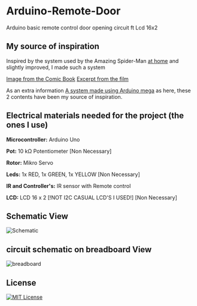 
# Arduino-Remote-Door

Arduino basic remote control door opening circuit ft Lcd 16x2

## My source of inspiration

Inspired by the system used by the Amazing Spider-Man [at home](https://youtu.be/pBO0-xkMY0w?si=TUnO2XLkbzQelrSz&t=4) and slightly improved, I made such a system

[Image from the Comic Book](https://www.therpf.com/forums/attachments/comic-png.535385/)
[Excerpt from the film](https://youtu.be/pBO0-xkMY0w?si=TUnO2XLkbzQelrSz&t=4)

As an extra information [A system made using Arduino mega]( https://www.youtube.com/watch?v=GER345OR5FE) as here, these 2 contents have been my source of inspiration.

## Electrical materials needed for the project (the ones I use)

**Microcontroller:** Arduino Uno

**Pot:** 10 kΩ Potentiometer [Non Necessary]

**Rotor:** Mikro Servo 

**Leds:** 1x RED, 1x GREEN, 1x YELLOW [Non Necessary]

**IR and Controller's:** IR sensor with Remote control

**LCD:** LCD 16 x 2 [!NOT I2C CASUAL LCD'S I USED!] [Non Necessary]

  
## Schematic View

![Schematic](https://github.com/bayeggex/Arduino-Remote-Door/blob/main/Image/Screenshot%202023-11-29%20at%2019-04-05%20Circuit%20design%20Glorious%20Jaban-Fulffy%20Tinkercad.png?raw=true)

## circuit schematic on breadboard View

![breadboard](https://github.com/bayeggex/Arduino-Remote-Door/blob/main/Image/asfasfasfas.png?raw=true)

    
## License

[![MIT License](https://img.shields.io/badge/License-MIT-green.svg)](https://choosealicense.com/licenses/mit/)

  
